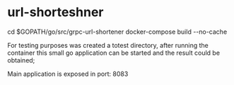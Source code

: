 # url-shorteshner

cd $GOPATH/go/src/grpc-url-shortener
docker-compose build --no-cache

For testing purposes was created a totest directory, after running the container this small go application can be started and the result could be obtained;

Main application is exposed in port: 8083
